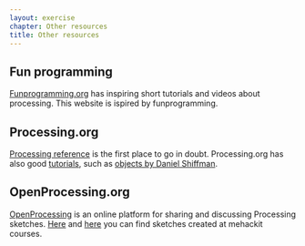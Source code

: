```yaml
---
layout: exercise
chapter: Other resources
title: Other resources
---
```


## Fun programming

<a href="http://funprogramming.org/" target="_blank">Funprogramming.org</a> has inspiring short tutorials and videos about processing. This website is ispired by funprogramming.

## Processing.org

<a href="https://processing.org/reference/" target="_blank">Processing reference</a> is the first place to go in doubt. Processing.org has also good <a href="https://processing.org/tutorials/" target="_blank">tutorials</a>, such as <a href="https://processing.org/tutorials/objects/" target="_blank">objects by Daniel Shiffman</a>.

## OpenProcessing.org

<a href="http://www.openprocessing.org/" target="_blank">OpenProcessing</a> is an online platform for sharing and discussing Processing sketches. <a href="http://www.openprocessing.org/classroom/4953" target="_blank">Here</a> and <a href="http://www.openprocessing.org/classroom/24992" target="_blank">here</a> you can find sketches created at mehackit courses.